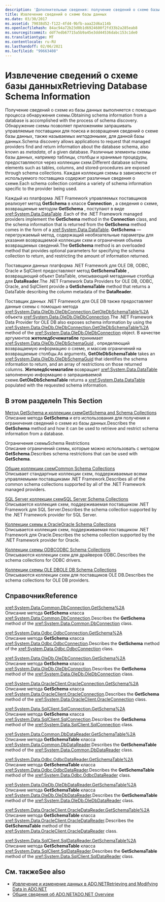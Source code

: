 ```yaml
---
description: 'Дополнительные сведения: получение сведений о схеме базы данных'
title: Извлечение сведений о схеме базы данных
ms.date: 03/30/2017
ms.assetid: 79038d52-f122-4fd4-9bfb-aaa22d6a114b
ms.openlocfilehash: 84ac94a72b23d0b1d6924600f2fd33b2a285eab8
ms.sourcegitcommit: ddf7edb67715a5b9a45e3dd44536dabc153c1de0
ms.translationtype: MT
ms.contentlocale: ru-RU
ms.lasthandoff: 02/06/2021
ms.locfileid: "99663408"
---
```

# <a name="retrieving-database-schema-information"></a><span data-ttu-id="b7257-103">Извлечение сведений о схеме базы данных</span><span class="sxs-lookup"><span data-stu-id="b7257-103">Retrieving Database Schema Information</span></span>

<span data-ttu-id="b7257-104">Получение сведений о схеме из базы данных выполняется с помощью процесса обнаружения схемы.</span><span class="sxs-lookup"><span data-stu-id="b7257-104">Obtaining schema information from a database is accomplished with the process of schema discovery.</span></span> <span data-ttu-id="b7257-105">Обнаружение схемы позволяет приложениям запрашивать управляемые поставщики для поиска и возвращения сведений о схеме базы данных, также называемых *метаданными*, для данной базы данных.</span><span class="sxs-lookup"><span data-stu-id="b7257-105">Schema discovery allows applications to request that managed providers find and return information about the database schema, also known as *metadata*, of a given database.</span></span> <span data-ttu-id="b7257-106">Различные элементы схемы базы данных, например таблицы, столбцы и хранимые процедуры, предоставляются через коллекции схем.</span><span class="sxs-lookup"><span data-stu-id="b7257-106">Different database schema elements such as tables, columns, and stored-procedures are exposed through schema collections.</span></span> <span data-ttu-id="b7257-107">Каждая коллекция схемы в зависимости от используемого поставщика содержит различные сведения о схеме.</span><span class="sxs-lookup"><span data-stu-id="b7257-107">Each schema collection contains a variety of schema information specific to the provider being used.</span></span>  
  
 <span data-ttu-id="b7257-108">Каждый из платформа .NET Framework управляемых поставщиков реализует метод **GetSchema** в классе **Connection** , а сведения о схеме, возвращаемые методом **GetSchema** , поступают в виде <xref:System.Data.DataTable> .</span><span class="sxs-lookup"><span data-stu-id="b7257-108">Each of the .NET Framework managed providers implement the **GetSchema** method in the **Connection** class, and the schema information that is returned from the **GetSchema** method comes in the form of a <xref:System.Data.DataTable>.</span></span> <span data-ttu-id="b7257-109">**GetSchema** — перегружаемый метод, содержащий необязательные параметры для указания возвращаемой коллекции схем и ограничения объема возвращаемых сведений.</span><span class="sxs-lookup"><span data-stu-id="b7257-109">The **GetSchema** method is an overloaded method that provides optional parameters for specifying the schema collection to return, and restricting the amount of information returned.</span></span>  
  
 <span data-ttu-id="b7257-110">Поставщики данных платформа .NET Framework для OLE DB, ODBC, Oracle и SqlClient предоставляют метод **GetSchemaTable** , возвращающий объект DataTable, описывающий метаданные столбца для **DataReader**.</span><span class="sxs-lookup"><span data-stu-id="b7257-110">The .NET Framework Data Providers for OLE DB, ODBC, Oracle, and SqlClient provide a **GetSchemaTable** method that returns a DataTable describing the column metadata of the **DataReader**.</span></span>  
  
 <span data-ttu-id="b7257-111">Поставщик данных .NET Framework для OLE DB также предоставляет данные схемы с помощью метода <xref:System.Data.OleDb.OleDbConnection.GetOleDbSchemaTable%2A> объекта <xref:System.Data.OleDb.OleDbConnection>.</span><span class="sxs-lookup"><span data-stu-id="b7257-111">The .NET Framework Data Provider for OLE DB also exposes schema information by using the <xref:System.Data.OleDb.OleDbConnection.GetOleDbSchemaTable%2A> method of the <xref:System.Data.OleDb.OleDbConnection> object.</span></span> <span data-ttu-id="b7257-112">В качестве аргументов **жетоледбсчематабле** принимает <xref:System.Data.OleDb.OleDbSchemaGuid> , определяющий возвращаемую информацию о схеме, и массив ограничений на возвращаемые столбцы.</span><span class="sxs-lookup"><span data-stu-id="b7257-112">As arguments, **GetOleDbSchemaTable** takes an <xref:System.Data.OleDb.OleDbSchemaGuid> that identifies the schema information to return, and an array of restrictions on those returned columns.</span></span> <span data-ttu-id="b7257-113">**Жетоледбсчематабле** возвращает <xref:System.Data.DataTable> заполненную информацию о запрашиваемой схеме.</span><span class="sxs-lookup"><span data-stu-id="b7257-113">**GetOleDbSchemaTable** returns a <xref:System.Data.DataTable> populated with the requested schema information.</span></span>  
  
## <a name="in-this-section"></a><span data-ttu-id="b7257-114">В этом разделе</span><span class="sxs-lookup"><span data-stu-id="b7257-114">In This Section</span></span>  

 [<span data-ttu-id="b7257-115">Метод GetSchema и коллекции схем</span><span class="sxs-lookup"><span data-stu-id="b7257-115">GetSchema and Schema Collections</span></span>](getschema-and-schema-collections.md)  
 <span data-ttu-id="b7257-116">Описание метода **GetSchema** и его использования для получения и ограничения сведений о схеме из базы данных.</span><span class="sxs-lookup"><span data-stu-id="b7257-116">Describes the **GetSchema** method and how it can be used to retrieve and restrict schema information from a database.</span></span>  
  
 <span data-ttu-id="b7257-117">Ограничения схемы</span><span class="sxs-lookup"><span data-stu-id="b7257-117">Schema Restrictions</span></span>  
 <span data-ttu-id="b7257-118">Описание ограничений схемы, которые можно использовать с методом **GetSchema**.</span><span class="sxs-lookup"><span data-stu-id="b7257-118">Describes schema restrictions that can be used with **GetSchema**.</span></span>  
  
 [<span data-ttu-id="b7257-119">Общие коллекции схем</span><span class="sxs-lookup"><span data-stu-id="b7257-119">Common Schema Collections</span></span>](common-schema-collections.md)  
 <span data-ttu-id="b7257-120">Описывает стандартные коллекции схем, поддерживаемые всеми управляемыми поставщиками .NET Framework.</span><span class="sxs-lookup"><span data-stu-id="b7257-120">Describes all of the common schema collections supported by all of the .NET Framework managed providers.</span></span>  
  
 [<span data-ttu-id="b7257-121">SQL Server коллекции схем</span><span class="sxs-lookup"><span data-stu-id="b7257-121">SQL Server Schema Collections</span></span>](sql-server-schema-collections.md)  
 <span data-ttu-id="b7257-122">Описывается коллекция схем, поддерживаемая поставщиком .NET Framework для SQL Server.</span><span class="sxs-lookup"><span data-stu-id="b7257-122">Describes the schema collection supported by the .NET Framework provider for SQL Server.</span></span>  
  
 [<span data-ttu-id="b7257-123">Коллекции схемы в Oracle</span><span class="sxs-lookup"><span data-stu-id="b7257-123">Oracle Schema Collections</span></span>](oracle-schema-collections.md)  
 <span data-ttu-id="b7257-124">Описывается коллекция схем, поддерживаемая поставщиком .NET Framework для Oracle.</span><span class="sxs-lookup"><span data-stu-id="b7257-124">Describes the schema collection supported by the .NET Framework provider for Oracle.</span></span>  
  
 [<span data-ttu-id="b7257-125">Коллекции схемы ODBC</span><span class="sxs-lookup"><span data-stu-id="b7257-125">ODBC Schema Collections</span></span>](odbc-schema-collections.md)  
 <span data-ttu-id="b7257-126">Описываются коллекции схем для драйверов ODBC.</span><span class="sxs-lookup"><span data-stu-id="b7257-126">Describes the schema collections for ODBC drivers.</span></span>  
  
 [<span data-ttu-id="b7257-127">Коллекции схемы OLE DB</span><span class="sxs-lookup"><span data-stu-id="b7257-127">OLE DB Schema Collections</span></span>](ole-db-schema-collections.md)  
 <span data-ttu-id="b7257-128">Описываются коллекции схем для поставщиков OLE DB.</span><span class="sxs-lookup"><span data-stu-id="b7257-128">Describes the schema collections for OLE DB providers.</span></span>  
  
## <a name="reference"></a><span data-ttu-id="b7257-129">Справочник</span><span class="sxs-lookup"><span data-stu-id="b7257-129">Reference</span></span>  

 <xref:System.Data.Common.DbConnection.GetSchema%2A>  
 <span data-ttu-id="b7257-130">Описание метода **GetSchema** класса <xref:System.Data.Common.DbConnection>.</span><span class="sxs-lookup"><span data-stu-id="b7257-130">Describes the **GetSchema** method of the <xref:System.Data.Common.DbConnection> class.</span></span>  
  
 <xref:System.Data.Odbc.OdbcConnection.GetSchema%2A>  
 <span data-ttu-id="b7257-131">Описание метода **GetSchema** класса <xref:System.Data.Odbc.OdbcConnection>.</span><span class="sxs-lookup"><span data-stu-id="b7257-131">Describes the **GetSchema** method of the <xref:System.Data.Odbc.OdbcConnection> class.</span></span>  
  
 <xref:System.Data.OleDb.OleDbConnection.GetSchema%2A>  
 <span data-ttu-id="b7257-132">Описание метода **GetSchema** класса <xref:System.Data.OleDb.OleDbConnection>.</span><span class="sxs-lookup"><span data-stu-id="b7257-132">Describes the **GetSchema** method of the <xref:System.Data.OleDb.OleDbConnection> class.</span></span>  
  
 <xref:System.Data.OracleClient.OracleConnection.GetSchema%2A>  
 <span data-ttu-id="b7257-133">Описание метода **GetSchema** класса <xref:System.Data.OracleClient.OracleConnection>.</span><span class="sxs-lookup"><span data-stu-id="b7257-133">Describes the **GetSchema** method of the <xref:System.Data.OracleClient.OracleConnection> class.</span></span>  
  
 <xref:System.Data.SqlClient.SqlConnection.GetSchema%2A>  
 <span data-ttu-id="b7257-134">Описание метода **GetSchema** класса <xref:System.Data.SqlClient.SqlConnection>.</span><span class="sxs-lookup"><span data-stu-id="b7257-134">Describes the **GetSchema** method of the <xref:System.Data.SqlClient.SqlConnection> class.</span></span>  
  
 <xref:System.Data.Common.DbDataReader.GetSchemaTable%2A>  
 <span data-ttu-id="b7257-135">Описание метода **GetSchemaTable** класса <xref:System.Data.Common.DbDataReader>.</span><span class="sxs-lookup"><span data-stu-id="b7257-135">Describes the **GetSchemaTable** method of the <xref:System.Data.Common.DbDataReader> class.</span></span>  
  
 <xref:System.Data.Odbc.OdbcDataReader.GetSchemaTable%2A>  
 <span data-ttu-id="b7257-136">Описание метода **GetSchemaTable** класса <xref:System.Data.Odbc.OdbcDataReader>.</span><span class="sxs-lookup"><span data-stu-id="b7257-136">Describes the **GetSchemaTable** method of the <xref:System.Data.Odbc.OdbcDataReader> class.</span></span>  
  
 <xref:System.Data.OleDb.OleDbDataReader.GetSchemaTable%2A>  
 <span data-ttu-id="b7257-137">Описание метода **GetSchemaTable** класса <xref:System.Data.OleDb.OleDbDataReader>.</span><span class="sxs-lookup"><span data-stu-id="b7257-137">Describes the **GetSchemaTable** method of the <xref:System.Data.OleDb.OleDbDataReader> class.</span></span>  
  
 <xref:System.Data.OracleClient.OracleDataReader.GetSchemaTable%2A>  
 <span data-ttu-id="b7257-138">Описание метода **GetSchemaTable** класса <xref:System.Data.OracleClient.OracleDataReader>.</span><span class="sxs-lookup"><span data-stu-id="b7257-138">Describes the **GetSchemaTable** method of the <xref:System.Data.OracleClient.OracleDataReader> class.</span></span>  
  
 <xref:System.Data.SqlClient.SqlDataReader.GetSchemaTable%2A>  
 <span data-ttu-id="b7257-139">Описание метода **GetSchemaTable** класса <xref:System.Data.SqlClient.SqlDataReader>.</span><span class="sxs-lookup"><span data-stu-id="b7257-139">Describes the **GetSchemaTable** method of the <xref:System.Data.SqlClient.SqlDataReader> class.</span></span>  
  
## <a name="see-also"></a><span data-ttu-id="b7257-140">См. также</span><span class="sxs-lookup"><span data-stu-id="b7257-140">See also</span></span>

- [<span data-ttu-id="b7257-141">Извлечение и изменение данных в ADO.NET</span><span class="sxs-lookup"><span data-stu-id="b7257-141">Retrieving and Modifying Data in ADO.NET</span></span>](retrieving-and-modifying-data.md)
- [<span data-ttu-id="b7257-142">Общие сведения об ADO.NET</span><span class="sxs-lookup"><span data-stu-id="b7257-142">ADO.NET Overview</span></span>](ado-net-overview.md)
